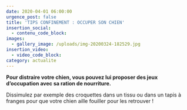 ```yaml
---
date: 2020-04-01 06:00:00
urgence_post: false
title: 'TIPS CONFINEMENT : OCCUPER SON CHIEN'
insertion_social:
  - contenu_code_block:
images:
  - gallery_image: /uploads/img-20200324-182529.jpg
insertion_video:
  - video_code_block:
category: actualite
---
```


**Pour distraire votre chien, vous pouvez lui proposer des jeux d’occupation avec sa ration de nourriture.**

Dissimulez par exemple des croquettes dans un tissu ou dans un tapis &agrave; franges pour que votre chien aille fouiller pour les retrouver \!&nbsp;